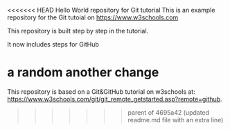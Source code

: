 <<<<<<< HEAD
Hello World repository for Git tutorial
This is an example repository for the Git tutoial on https://www.w3schools.com

This repository is built step by step in the tutorial.

It now includes steps for GitHub

a random another change
=======
This repository is based on a Git&GitHub tutorial on w3schools at: https://www.w3schools.com/git/git_remote_getstarted.asp?remote=github.
>>>>>>> parent of 4695a42 (updated readme.md file with an extra line)
